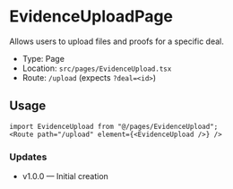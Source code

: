 # EvidenceUploadPage

Allows users to upload files and proofs for a specific deal.

- Type: Page
- Location: `src/pages/EvidenceUpload.tsx`
- Route: `/upload` (expects `?deal=<id>`)

## Usage
```tsx
import EvidenceUpload from "@/pages/EvidenceUpload";
<Route path="/upload" element={<EvidenceUpload />} />
```

### Updates
- v1.0.0 — Initial creation

